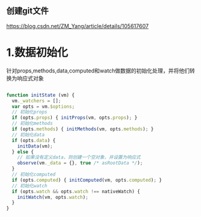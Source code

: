 ## 创建git文件
https://blog.csdn.net/ZM_Yang/article/details/105617607

# 1.数据初始化
针对props,methods,data,computed和watch做数据的初始化处理，并将他们转换为响应式对象

```js

function initState (vm) {
  vm._watchers = [];
  var opts = vm.$options;
  // 初始化props
  if (opts.props) { initProps(vm, opts.props); }
  // 初始化methods
  if (opts.methods) { initMethods(vm, opts.methods); }
  // 初始化data
  if (opts.data) {
    initData(vm);
  } else {
    // 如果没有定义data，则创建一个空对象，并设置为响应式
    observe(vm._data = {}, true /* asRootData */);
  }
  // 初始化computed
  if (opts.computed) { initComputed(vm, opts.computed); }
  // 初始化watch
  if (opts.watch && opts.watch !== nativeWatch) {
    initWatch(vm, opts.watch);
  }
}

```


